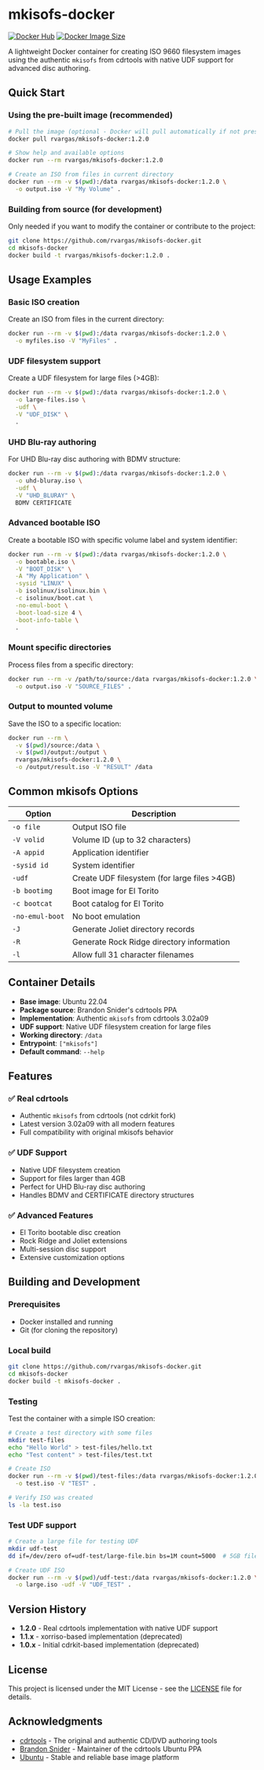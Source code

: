 # mkisofs-docker

[![Docker Hub](https://img.shields.io/docker/pulls/rvargas/mkisofs-docker)](https://hub.docker.com/r/rvargas/mkisofs-docker)
[![Docker Image Size](https://img.shields.io/docker/image-size/rvargas/mkisofs-docker/1.2.0)](https://hub.docker.com/r/rvargas/mkisofs-docker)

A lightweight Docker container for creating ISO 9660 filesystem images using the authentic `mkisofs` from cdrtools with native UDF support for advanced disc authoring.

## Quick Start

### Using the pre-built image (recommended)

```bash
# Pull the image (optional - Docker will pull automatically if not present)
docker pull rvargas/mkisofs-docker:1.2.0

# Show help and available options
docker run --rm rvargas/mkisofs-docker:1.2.0

# Create an ISO from files in current directory
docker run --rm -v $(pwd):/data rvargas/mkisofs-docker:1.2.0 \
  -o output.iso -V "My Volume" .
```

### Building from source (for development)

Only needed if you want to modify the container or contribute to the project:

```bash
git clone https://github.com/rvargas/mkisofs-docker.git
cd mkisofs-docker
docker build -t rvargas/mkisofs-docker:1.2.0 .
```

## Usage Examples

### Basic ISO creation

Create an ISO from files in the current directory:

```bash
docker run --rm -v $(pwd):/data rvargas/mkisofs-docker:1.2.0 \
  -o myfiles.iso -V "MyFiles" .
```

### UDF filesystem support

Create a UDF filesystem for large files (>4GB):

```bash
docker run --rm -v $(pwd):/data rvargas/mkisofs-docker:1.2.0 \
  -o large-files.iso \
  -udf \
  -V "UDF_DISK" \
  .
```

### UHD Blu-ray authoring

For UHD Blu-ray disc authoring with BDMV structure:

```bash
docker run --rm -v $(pwd):/data rvargas/mkisofs-docker:1.2.0 \
  -o uhd-bluray.iso \
  -udf \
  -V "UHD_BLURAY" \
  BDMV CERTIFICATE
```

### Advanced bootable ISO

Create a bootable ISO with specific volume label and system identifier:

```bash
docker run --rm -v $(pwd):/data rvargas/mkisofs-docker:1.2.0 \
  -o bootable.iso \
  -V "BOOT_DISK" \
  -A "My Application" \
  -sysid "LINUX" \
  -b isolinux/isolinux.bin \
  -c isolinux/boot.cat \
  -no-emul-boot \
  -boot-load-size 4 \
  -boot-info-table \
  .
```

### Mount specific directories

Process files from a specific directory:

```bash
docker run --rm -v /path/to/source:/data rvargas/mkisofs-docker:1.2.0 \
  -o output.iso -V "SOURCE_FILES" .
```

### Output to mounted volume

Save the ISO to a specific location:

```bash
docker run --rm \
  -v $(pwd)/source:/data \
  -v $(pwd)/output:/output \
  rvargas/mkisofs-docker:1.2.0 \
  -o /output/result.iso -V "RESULT" /data
```

## Common mkisofs Options

| Option | Description |
|--------|-------------|
| `-o file` | Output ISO file |
| `-V volid` | Volume ID (up to 32 characters) |
| `-A appid` | Application identifier |
| `-sysid id` | System identifier |
| `-udf` | Create UDF filesystem (for large files >4GB) |
| `-b bootimg` | Boot image for El Torito |
| `-c bootcat` | Boot catalog for El Torito |
| `-no-emul-boot` | No boot emulation |
| `-J` | Generate Joliet directory records |
| `-R` | Generate Rock Ridge directory information |
| `-l` | Allow full 31 character filenames |

## Container Details

- **Base image**: Ubuntu 22.04
- **Package source**: Brandon Snider's cdrtools PPA
- **Implementation**: Authentic `mkisofs` from cdrtools 3.02a09
- **UDF support**: Native UDF filesystem creation for large files
- **Working directory**: `/data`
- **Entrypoint**: `["mkisofs"]`
- **Default command**: `--help`

## Features

### ✅ **Real cdrtools**
- Authentic `mkisofs` from cdrtools (not cdrkit fork)
- Latest version 3.02a09 with all modern features
- Full compatibility with original mkisofs behavior

### ✅ **UDF Support**
- Native UDF filesystem creation
- Support for files larger than 4GB
- Perfect for UHD Blu-ray disc authoring
- Handles BDMV and CERTIFICATE directory structures

### ✅ **Advanced Features**
- El Torito bootable disc creation
- Rock Ridge and Joliet extensions
- Multi-session disc support
- Extensive customization options

## Building and Development

### Prerequisites

- Docker installed and running
- Git (for cloning the repository)

### Local build

```bash
git clone https://github.com/rvargas/mkisofs-docker.git
cd mkisofs-docker
docker build -t mkisofs-docker .
```

### Testing

Test the container with a simple ISO creation:

```bash
# Create a test directory with some files
mkdir test-files
echo "Hello World" > test-files/hello.txt
echo "Test content" > test-files/test.txt

# Create ISO
docker run --rm -v $(pwd)/test-files:/data rvargas/mkisofs-docker:1.2.0 \
  -o test.iso -V "TEST" .

# Verify ISO was created
ls -la test.iso
```

### Test UDF support

```bash
# Create a large file for testing UDF
mkdir udf-test
dd if=/dev/zero of=udf-test/large-file.bin bs=1M count=5000  # 5GB file

# Create UDF ISO
docker run --rm -v $(pwd)/udf-test:/data rvargas/mkisofs-docker:1.2.0 \
  -o large.iso -udf -V "UDF_TEST" .
```

## Version History

- **1.2.0** - Real cdrtools implementation with native UDF support
- **1.1.x** - xorriso-based implementation (deprecated)
- **1.0.x** - Initial cdrkit-based implementation (deprecated)

## License

This project is licensed under the MIT License - see the [LICENSE](LICENSE) file for details.

## Acknowledgments

- [cdrtools](http://cdrtools.sourceforge.net/) - The original and authentic CD/DVD authoring tools
- [Brandon Snider](https://launchpad.net/~brandonsnider) - Maintainer of the cdrtools Ubuntu PPA
- [Ubuntu](https://ubuntu.com/) - Stable and reliable base image platform 